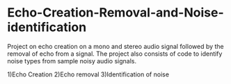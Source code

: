 # Echo-Creation-Removal-and-Noise-identification
Project on echo creation on a mono and stereo audio signal followed by the removal of echo from a signal. The project also consists of code to identify noise types from sample noisy audio signals.

1)Echo Creation
2)Echo removal
3)Identification of noise

